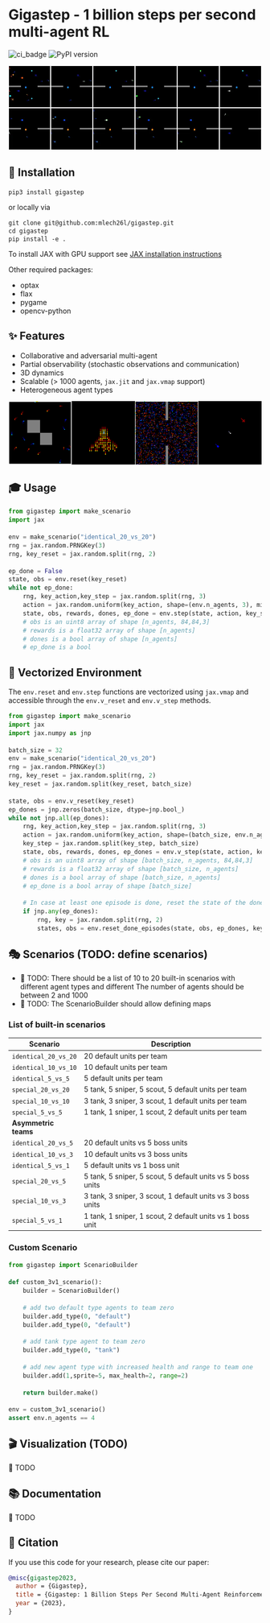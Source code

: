 # Gigastep - 1 billion steps per second multi-agent RL

![ci_badge](https://github.com/mlech26l/gigastep/actions/workflows/python-test.yml/badge.svg) 
![PyPI version](https://img.shields.io/pypi/v/gigastep)

![Gigastep](misc/scenario.webp)  

## 🔽 Installation

```shell
pip3 install gigastep
```
or locally via
```shell
git clone git@github.com:mlech26l/gigastep.git
cd gigastep
pip install -e .
```

To install JAX with GPU support see [JAX installation instructions](https://github.com/google/jax#installation)

Other required packages:
- optax
- flax
- pygame
- opencv-python

## ✨ Features

- Collaborative and adversarial multi-agent  
- Partial observability (stochastic observations and communication)
- 3D dynamics
- Scalable (> 1000 agents, ```jax.jit``` and ```jax.vmap``` support)
- Heterogeneous agent types  

![Gigastep](misc/concat.webp)

## 🎓 Usage

```python
from gigastep import make_scenario
import jax

env = make_scenario("identical_20_vs_20")
rng = jax.random.PRNGKey(3)
rng, key_reset = jax.random.split(rng, 2)

ep_done = False
state, obs = env.reset(key_reset)
while not ep_done:
    rng, key_action,key_step = jax.random.split(rng, 3)
    action = jax.random.uniform(key_action, shape=(env.n_agents, 3), minval=-1, maxval=1)
    state, obs, rewards, dones, ep_done = env.step(state, action, key_step)
    # obs is an uint8 array of shape [n_agents, 84,84,3]
    # rewards is a float32 array of shape [n_agents]
    # dones is a bool array of shape [n_agents]
    # ep_done is a bool
```


## 🚀 Vectorized Environment 

The ```env.reset``` and ```env.step``` functions are vectorized using ```jax.vmap``` and 
accessible through the ```env.v_reset``` and ```env.v_step``` methods.

```python
from gigastep import make_scenario
import jax
import jax.numpy as jnp

batch_size = 32
env = make_scenario("identical_20_vs_20")
rng = jax.random.PRNGKey(3)
rng, key_reset = jax.random.split(rng, 2)
key_reset = jax.random.split(key_reset, batch_size)

state, obs = env.v_reset(key_reset)
ep_dones = jnp.zeros(batch_size, dtype=jnp.bool_)
while not jnp.all(ep_dones):
    rng, key_action,key_step = jax.random.split(rng, 3)
    action = jax.random.uniform(key_action, shape=(batch_size, env.n_agents, 3), minval=-1, maxval=1)
    key_step = jax.random.split(key_step, batch_size)
    state, obs, rewards, dones, ep_dones = env.v_step(state, action, key_step)
    # obs is an uint8 array of shape [batch_size, n_agents, 84,84,3]
    # rewards is a float32 array of shape [batch_size, n_agents]
    # dones is a bool array of shape [batch_size, n_agents]
    # ep_done is a bool array of shape [batch_size]

    # In case at least one episode is done, reset the state of the done episodes only
    if jnp.any(ep_dones):
        rng, key = jax.random.split(rng, 2)
        states, obs = env.reset_done_episodes(state, obs, ep_dones, key)
```

## 🎭 Scenarios (TODO: define scenarios)

- 🚧 TODO: There should be a list of 10 to 20 built-in scenarios with different agent types and different
The number of agents should be between 2 and 1000
- 🚧 TODO: The ScenarioBuilder should allow defining maps

### List of built-in scenarios

| Scenario                 | Description                                                |
|--------------------------|------------------------------------------------------------|
| ```identical_20_vs_20``` | 20 default units per team                                  |
| ```identical_10_vs_10``` | 10 default units per team                                  |
| ```identical_5_vs_5```   | 5 default units per team                                   |
| ```special_20_vs_20```   | 5 tank, 5 sniper, 5 scout, 5 default units per team        |
| ```special_10_vs_10```   | 3 tank, 3 sniper, 3 scout, 1 default units per team        |
| ```special_5_vs_5```     | 1 tank, 1 sniper, 1 scout, 2 default units per team        |
| **Asymmetric teams**     |                                                            |
| ```identical_20_vs_5```  | 20 default units vs 5 boss units                           |
| ```identical_10_vs_3```  | 10 default units vs 3 boss units                           |
| ```identical_5_vs_1```   | 5 default units vs 1 boss unit                             |
| ```special_20_vs_5```    | 5 tank, 5 sniper, 5 scout, 5 default units vs 5 boss units |
| ```special_10_vs_3```    | 3 tank, 3 sniper, 3 scout, 1 default units vs 3 boss units |
| ```special_5_vs_1```     | 1 tank, 1 sniper, 1 scout, 2 default units vs 1 boss unit  |


### Custom Scenario

```python
from gigastep import ScenarioBuilder

def custom_3v1_scenario():
    builder = ScenarioBuilder()
       
    # add two default type agents to team zero
    builder.add_type(0, "default")
    builder.add_type(0, "default")
    
    # add tank type agent to team zero
    builder.add_type(0, "tank")
    
    # add new agent type with increased health and range to team one 
    builder.add(1,sprite=5, max_health=2, range=2)
    
    return builder.make()

env = custom_3v1_scenario()
assert env.n_agents == 4
```

## 🎬 Visualization (TODO)

🚧 TODO

## 📚 Documentation

🚧 TODO

## 📜 Citation

If you use this code for your research, please cite our paper:

```bibtex
@misc{gigastep2023,
  author = {Gigastep},
  title = {Gigastep: 1 Billion Steps Per Second Multi-Agent Reinforcement Learning},
  year = {2023},
}
```
